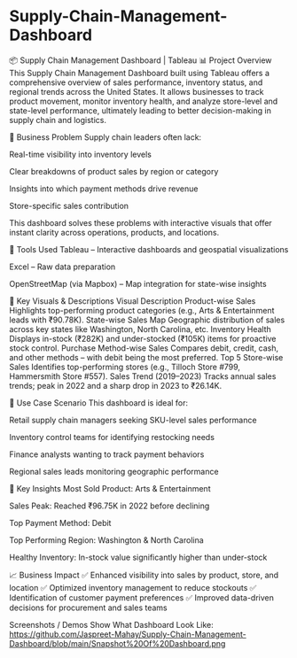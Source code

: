 # Supply-Chain-Management-Dashboard
📦 Supply Chain Management Dashboard | Tableau
📊 Project Overview
This Supply Chain Management Dashboard built using Tableau offers a comprehensive overview of sales performance, inventory status, and regional trends across the United States. It allows businesses to track product movement, monitor inventory health, and analyze store-level and state-level performance, ultimately leading to better decision-making in supply chain and logistics.

🧠 Business Problem
Supply chain leaders often lack:

Real-time visibility into inventory levels

Clear breakdowns of product sales by region or category

Insights into which payment methods drive revenue

Store-specific sales contribution

This dashboard solves these problems with interactive visuals that offer instant clarity across operations, products, and locations.

🔧 Tools Used
Tableau – Interactive dashboards and geospatial visualizations

Excel – Raw data preparation

OpenStreetMap (via Mapbox) – Map integration for state-wise insights

📌 Key Visuals & Descriptions
Visual	Description
Product-wise Sales	Highlights top-performing product categories (e.g., Arts & Entertainment leads with ₹90.78K).
State-wise Sales Map	Geographic distribution of sales across key states like Washington, North Carolina, etc.
Inventory Health	Displays in-stock (₹282K) and under-stocked (₹105K) items for proactive stock control.
Purchase Method-wise Sales	Compares debit, credit, cash, and other methods – with debit being the most preferred.
Top 5 Store-wise Sales	Identifies top-performing stores (e.g., Tilloch Store #799, Hammersmith Store #557).
Sales Trend (2019–2023)	Tracks annual sales trends; peak in 2022 and a sharp drop in 2023 to ₹26.14K.

💼 Use Case Scenario
This dashboard is ideal for:

Retail supply chain managers seeking SKU-level sales performance

Inventory control teams for identifying restocking needs

Finance analysts wanting to track payment behaviors

Regional sales leads monitoring geographic performance

🚀 Key Insights
Most Sold Product: Arts & Entertainment

Sales Peak: Reached ₹96.75K in 2022 before declining

Top Payment Method: Debit

Top Performing Region: Washington & North Carolina

Healthy Inventory: In-stock value significantly higher than under-stock

📈 Business Impact
✅ Enhanced visibility into sales by product, store, and location
✅ Optimized inventory management to reduce stockouts
✅ Identification of customer payment preferences
✅ Improved data-driven decisions for procurement and sales teams

Screenshots / Demos 
Show What Dashboard Look Like: https://github.com/Jaspreet-Mahay/Supply-Chain-Management-Dashboard/blob/main/Snapshot%20Of%20Dashboard.png
